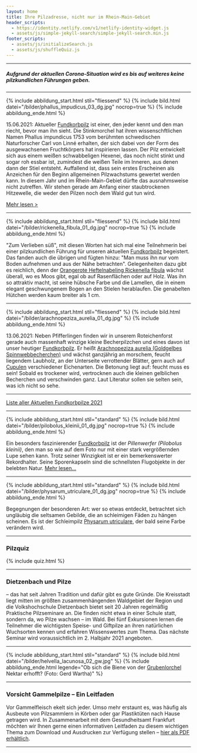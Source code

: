 ```yaml
---
layout: home
title: Ihre Pilzadresse, nicht nur im Rhein-Main-Gebiet
header_scripts:
  - https://identity.netlify.com/v1/netlify-identity-widget.js
  - assets/js/simple-jekyll-search/simple-jekyll-search.min.js
footer_scripts:
  - assets/js/initializeSearch.js
  - assets/js/shuffleQuiz.js
---
```

- - -

##### Aufgrund der aktuellen Corona-Situation wird es bis auf weiteres keine pilzkundlichen Führungen geben.

- - -

{% include abbildung_start.html stil="fliessend" %}
{% include bild.html datei="/bilder/phallus_impudicus_03_dg.jpg" nocrop=true %}
{% include abbildung_ende.html %}

15.06.2021:  Aktueller [Fundkorbpilz](AA "Glossar-") ist einer, den jeder kennt und den man riecht, bevor man ihn sieht. Die Stinkmorchel hat ihren wissenschftlichen Namen Phallus impundicus 1753 vom berühmten schwedischen Naturforscher Carl von Linné erhalten, der sich dabei von der Form des ausgewachsenen Fruchtkörpers hat inspirieren lassen. Der Pilz entwickelt sich aus einem weißen schwabbeligen Hexenei, das noch nicht stinkt und sogar roh essbar ist, zumindest die weißen Teile im Inneren, aus denen dann der Stiel entsteht. Auffallend ist, dass sein erstes Erscheinen als Anzeichen für den Beginn allgemeinen Pilzwachstums gewertet werden kann. In diesem Jahr und im Rhein-Main-Gebiet dürfte das ausnahmsweise nicht zutreffen. Wir stehen gerade am Anfang einer staubtrockenen Hitzewelle, die weder den Pilzen noch dem Wald gut tun wird.

[Mehr lesen >](/pilze/phallus-impudicus-stinkmorchel)

<div style="clear:  both"></div>

- - -

{% include abbildung_start.html stil="fliessend" %}
{% include bild.html datei="/bilder/rickenella_fibula_01_dg.jpg" nocrop=true %}
{% include abbildung_ende.html %}

"Zum Verlieben süß", mit diesen Worten hat sich mal eine Teilnehmerin bei einer pilzkundlichen Führung für unseren aktuellen [Fundkorbpilz](AA "Glossar-") begeistert. Das fanden auch die übrigen und fügten hinzu: "Man muss ihn nur vom Boden aufnehmen und aus der Nähe betrachten". Gelegenheiten dazu gibt es reichlich, denn der [Orangerote Heftelnabeling Rickenella fibula](https://fundkorb.de/pilze/rickenella-fibula) wächst überall, wo es Moos gibt, egal ob auf Rasenflächen oder auf Holz. Was ihn so attraktiv macht, ist seine hübsche Farbe und die Lamellen, die in einem elegant geschwungenem Bogen an den Stielen herablaufen. Die genabelten Hütchen werden kaum breiter als 1 cm.

<div style="clear:  both"></div>

- - -

{% include abbildung_start.html stil="fliessend" %}
{% include bild.html datei="/bilder/arachnopeziza_aurelia_01_dg.jpg" %}
{% include abbildung_ende.html %}

13.06.2021: Neben Pfifferlingen finden wir in unserem Roteichenforst gerade auch massenhaft winzige kleine Becherpilzchen und eines davon ist unser heutiger [Fundkorbpilz](AA "Glossar-"). Er heißt [Arachnopeziza aurelia (Goldgelbes Spinnwebbecherchen)](/pilze/arachnopeziza-aurelia-goldgelbes-spinnwebbecherchen) und wächst ganzjährig an morschem, feucht liegendem Laubholz, an der Unterseite verrottender Blätter, gern auch auf [Cupulen](Cupulen "Glossar") verschiedener Eichenarten. Die Betonung liegt auf: feucht muss es sein! Sobald es trockener wird, vertrocknen auch die kleinen gelblichen Becherchen und verschwinden ganz. Laut Literatur sollen sie selten sein, was ich nicht so sehe.

<div style="clear:  both"></div>

- - -

[Liste aller Aktuellen Fundkorbpilze 2021](/artikel/liste-aller-aktuellen-fundkorbpilze-2021.html)

- - -

{% include abbildung_start.html stil="standard" %}
{% include bild.html datei="/bilder/pilobolus_kleinii_01_dg.jpg" nocrop=true %}
{% include abbildung_ende.html %}

Ein besonders faszinierender [Fundkorbpilz](AA "Glossar-") ist der *Pillenwerfer (Pilobolus kleinii)*, den man so wie auf dem Foto nur mit einer stark vergrößernden Lupe sehen kann. Trotz seiner Winzigkeit ist er ein bemerkenswerter Rekordhalter. Seine Sporenkapseln sind die schnellsten Flugobjekte in der belebten Natur. [Mehr lesen...](/pilze/pilobolus-kleinii-pillenwerfer)

- - -

{% include abbildung_start.html stil="standard" %}
{% include bild.html datei="/bilder/physarum_utriculare_01_dg.jpg" nocrop=true %}
{% include abbildung_ende.html %}

Begegnungen der besonderen Art: wer so etwas entdeckt, betrachtet sich ungläubig die seltsamen Gebilde, die an schleimigen Fäden zu hängen scheinen. Es ist der Schleimpilz [Physarum utriculare](/pilze/physarum-utriculare-fadenfruchtschleimpilz), der bald seine Farbe verändern wird.

- - -

### Pilzquiz

{% include quiz.html %}

- - -

### Dietzenbach und Pilze

– das hat seit Jahren Tradition und dafür gibt es gute Gründe. Die Kreisstadt liegt mitten im größten zusammenhängenden Waldgebiet der Region und die Volkshochschule Dietzenbach bietet seit 20 Jahren regelmäßig Praktische Pilzseminare an. Die finden nicht etwa in einer Schule statt, sondern da, wo Pilze wachsen – im Wald. Bei fünf Exkursionen lernen die Teilnehmer die wichtigsten Speise- und Giftpilze an ihren natürlichen Wuchsorten kennen und erfahren Wissenswertes zum Thema. Das nächste Seminar wird voraussichtlich im 2. Halbjahr 2021 angeboten.

- - -

{% include abbildung_start.html stil="standard" %}
{% include bild.html datei="/bilder/helvella_lacunosa_02_gw.jpg" %}
{% include abbildung_ende.html legende="Ob sich die Biene von der <a href='/pilze/helvella-lacunosa-grubenlorchel'>Grubenlorchel</a> Nektar erhofft?  (Foto: Gerd Wartha)" %}

- - -

### Vorsicht Gammelpilze – Ein Leitfaden

Vor Gammelfleisch ekelt sich jeder. Umso mehr erstaunt es, was häufig als Ausbeute von Pilzsammlern in Körben oder gar Plastiktüten nach Hause getragen wird. In Zusammenarbeit mit dem Gesundheitsamt Frankfurt möchten wir Ihnen gerne einen informativen Leitfaden zu diesem wichtigen Thema zum Download und Ausdrucken zur Verfügung stellen – [hier als PDF erhältlich](/assets/docs/Fundkorb.de-Gammelpilze.pdf).

- - -